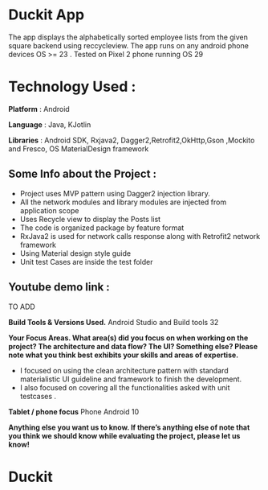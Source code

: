 # Duckit App
 The app displays the alphabetically sorted employee lists from the given square backend using reccycleview. The app runs on any android phone devices OS >= 23 . Tested on Pixel 2 phone running OS 29

# Technology Used :
**Platform** : Android 

**Language** : Java, KJotlin

**Libraries** : Android SDK, Rxjava2, Dagger2,Retrofit2,OkHttp,Gson ,Mockito and Fresco, OS MaterialDesign framework

## Some Info about the Project : 
* Project uses MVP pattern using Dagger2 injection library. 
* All the network modules and library modules are injected from application scope 
* Uses Recycle view to display the Posts list
* The code is organized package by feature format
* RxJava2 is used for network calls response along with Retrofit2 network framework
* Using Material design style guide 
* Unit test Cases are inside the test folder 

## Youtube demo link : 
TO ADD

**Build Tools & Versions Used.** Android Studio and Build tools 32

**Your Focus Areas. What area(s) did you focus on when working on the project? The architecture and data flow? The UI? Something else? Please note what you think best exhibits your skills and areas of expertise.**

* I focused on using the clean architecture pattern with standard materialistic UI guideline and framework to finish the development. 
* I also focused on covering all the functionalities asked with unit testcases . 

**Tablet / phone focus** Phone Android 10

**Anything else you want us to know. If there’s anything else of note that you think we should know while evaluating the project, please let us know!**
# Duckit

